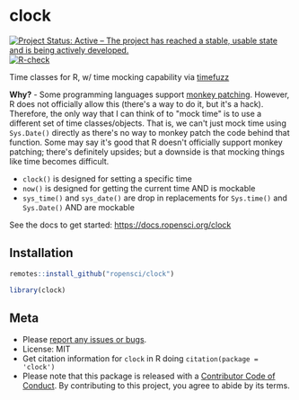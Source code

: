 clock
=====



[![Project Status: Active – The project has reached a stable, usable state and is being actively developed.](https://www.repostatus.org/badges/latest/active.svg)](https://www.repostatus.org/#active)
[![R-check](https://github.com/ropensci/clock/workflows/R-check/badge.svg)](https://github.com/ropensci/clock/actions?query=workflow%3AR-check)

Time classes for R, w/ time mocking capability via [timefuzz][]

**Why?** - Some programming languages support [monkey patching][monkey]. However, R does not officially allow this (there's a way to do it, but it's a hack). Therefore, the only way that I can think of to "mock time" is to use a different set of time classes/objects. That is, we can't just mock time using `Sys.Date()` directly as there's no way to monkey patch the code behind that function.  Some may say it's good that R doesn't officially support monkey patching; there's definitely upsides; but a downside is that mocking things like time becomes difficult.

- `clock()` is designed for setting a specific time
- `now()` is designed for getting the current time AND is mockable
- `sys_time()` and `sys_date()` are drop in replacements for `Sys.time()` and `Sys.Date()` AND are mockable

See the docs to get started: https://docs.ropensci.org/clock

## Installation


```r
remotes::install_github("ropensci/clock")
```


```r
library(clock)
```

## Meta

* Please [report any issues or bugs](https://github.com/ropensci/clock/issues).
* License: MIT
* Get citation information for `clock` in R doing `citation(package = 'clock')`
* Please note that this package is released with a [Contributor Code of Conduct](https://ropensci.org/code-of-conduct/). By contributing to this project, you agree to abide by its terms.

[timefuzz]: https://github.com/ropensci/timefuzz
[monkey]: https://en.wikipedia.org/wiki/Monkey_patch
